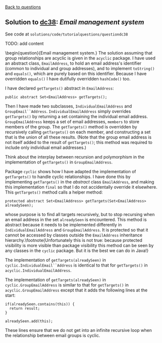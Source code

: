 [Back to questions](../README.md)

## Solution to [dc38](../questions/dc38): *Email management system*

See code at `solutions/code/tutorialquestions/questiondc38`

TODO: add content


\begin{question}{Email management system.}
The solution assuming that group relationships are acyclic is given in the `acyclic` package.  I have used an abstract class, `EmailAddress`,
to hold an email address's identifier (common to individual and group addresses), and to implement `toString()` and `equals()`, which are purely
based on this identifier.  Because I have overridden `equals()` I have dutifully overridden `hashCode()` too.

I have declared `getTargets()` abstract in `EmailAddress`:

```
public abstract Set<EmailAddress> getTargets();
```

Then I have made two subclasses, `IndividualEmailAddress` and `GroupEmail``Address`.  `IndividualEmailAddress` simply overrides `getTargets()` by returning a set
containing the individual email address. `GroupEmailAddress` keeps a set of email addresses, `members` to store members of the group.  The `getTargets()` method is overridden
by recursively calling `getTargets()` on each member, and constructing a set that is the union of all these results.  (Note that the group email address is not itself added to the result of `getTargets()`;
this method was required to include only individual email addresses.)

Think about the interplay between recursion and polymorphism in the implementation of `getTargets()` in `GroupEmailAddress`.

Package `cyclic` shows how I have adapted the implementation of `getTargets()` to handle cyclic relationships.  I have done this by implementing `getTargets()` in
the *abstract* class `EmailAddress`, and making this implementation `final` so that I do not accidentally override it elsewhere.  This `getTargets()` method calls
a helper method:

```
protected abstract Set<EmailAddress> getTargets(Set<EmailAddress> alreadySeen);
```

whose purpose is to find all targets recursively, but to stop recursing when an email address in the set `alreadySeen` is encountered.  This method
is abstract because it needs to be implemented differently in `IndividualEmailAddress` and `GroupEmailAddress`.  It is protected so that
it cannot be accessed by classes outside the `EmailAddress` inheritance hierarchy.\footnote{Unfortunately this is not true: because protected visibility is
more visible than package visibility this method can be seen by any classes in the `cyclic` package.  But it is the best we can do in Java!}

The implementation of `getTargets(alreadySeen)` in `cyclic.IndividualEmail``Address` is identical to that for `getTargets()` in
`acyclic.IndividualEmailAddress`.

The implementation of `getTargets(alreadySeen)` in `cyclic.GroupEmailAddress` is similar to that for `getTargets()` in `acyclic.GroupEmailAddress`
except that it adds the following lines at the start:

```
if(alreadySeen.contains(this)) {
  return result;
}
		
alreadySeen.add(this);
```

These lines ensure that we do not get into an infinite recursive loop when the relationship between email groups is cyclic.

